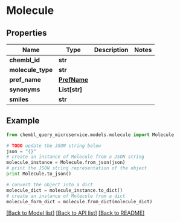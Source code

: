 # Molecule


## Properties

Name | Type | Description | Notes
------------ | ------------- | ------------- | -------------
**chembl_id** | **str** |  | 
**molecule_type** | **str** |  | 
**pref_name** | [**PrefName**](PrefName.md) |  | 
**synonyms** | **List[str]** |  | 
**smiles** | **str** |  | 

## Example

```python
from chembl_query_microservice.models.molecule import Molecule

# TODO update the JSON string below
json = "{}"
# create an instance of Molecule from a JSON string
molecule_instance = Molecule.from_json(json)
# print the JSON string representation of the object
print Molecule.to_json()

# convert the object into a dict
molecule_dict = molecule_instance.to_dict()
# create an instance of Molecule from a dict
molecule_form_dict = molecule.from_dict(molecule_dict)
```
[[Back to Model list]](../README.md#documentation-for-models) [[Back to API list]](../README.md#documentation-for-api-endpoints) [[Back to README]](../README.md)


